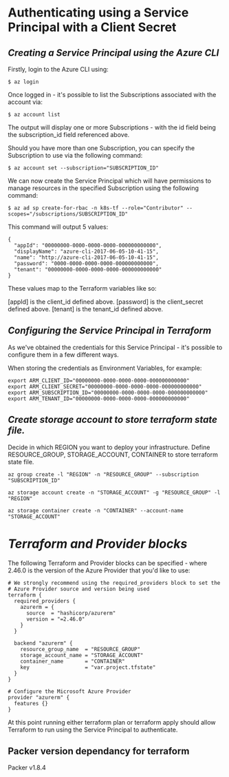 # Authenticating using a Service Principal with a Client Secret

## _Creating a Service Principal using the Azure CLI_

Firstly, login to the Azure CLI using:
```
$ az login
```
Once logged in - it's possible to list the Subscriptions associated with the account via:
```
$ az account list
```

The output will display one or more Subscriptions - with the id field being the subscription_id field referenced above.

Should you have more than one Subscription, you can specify the Subscription to use via the following command:
```
$ az account set --subscription="SUBSCRIPTION_ID"
```

We can now create the Service Principal which will have permissions to manage resources in the specified Subscription using the following command:
```
$ az ad sp create-for-rbac -n k8s-tf --role="Contributor" --scopes="/subscriptions/SUBSCRIPTION_ID"
```

This command will output 5 values:
```
{
  "appId": "00000000-0000-0000-0000-000000000000",
  "displayName": "azure-cli-2017-06-05-10-41-15",
  "name": "http://azure-cli-2017-06-05-10-41-15",
  "password": "0000-0000-0000-0000-000000000000",
  "tenant": "00000000-0000-0000-0000-000000000000"
}
```
These values map to the Terraform variables like so:

[appId] is the client_id defined above.
[password] is the client_secret defined above.
[tenant] is the tenant_id defined above.

## _Configuring the Service Principal in Terraform_
As we've obtained the credentials for this Service Principal - it's possible to configure them in a few different ways.

When storing the credentials as Environment Variables, for example:
```
export ARM_CLIENT_ID="00000000-0000-0000-0000-000000000000"
export ARM_CLIENT_SECRET="00000000-0000-0000-0000-000000000000"
export ARM_SUBSCRIPTION_ID="00000000-0000-0000-0000-000000000000"
export ARM_TENANT_ID="00000000-0000-0000-0000-000000000000"
```


## _Create storage account to store terraform state file._
Decide in which REGION you want to deploy your infrastructure.
Define RESOURCE\_GROUP, STORAGE_ACCOUNT, CONTAINER to store terraform state file.

```
az group create -l "REGION" -n "RESOURCE_GROUP" --subscription "SUBSCRIPTION_ID"

az storage account create -n "STORAGE_ACCOUNT" -g "RESOURCE_GROUP" -l "REGION"

az storage container create -n "CONTAINER" --account-name "STORAGE_ACCOUNT"
```

# _Terraform and Provider blocks_
The following Terraform and Provider blocks can be specified - where 2.46.0 is the version of the Azure Provider that you'd like to use:
```
# We strongly recommend using the required_providers block to set the
# Azure Provider source and version being used
terraform {
  required_providers {
    azurerm = {
      source  = "hashicorp/azurerm"
      version = "=2.46.0"
    }
  }

  backend "azurerm" {
    resource_group_name  = "RESOURCE_GROUP"
    storage_account_name = "STORAGE_ACCOUNT"
    container_name       = "CONTAINER"
    key                  = "var.project.tfstate"
  }
}

# Configure the Microsoft Azure Provider
provider "azurerm" {
  features {}
}
```
At this point running either terraform plan or terraform apply should allow Terraform to run using the Service Principal to authenticate.


## Packer version dependancy for terraform

Packer v1.8.4 